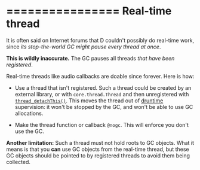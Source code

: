 ================
Real-time thread
================

It is often said on Internet forums that D couldn't possibly do real-time work, since _its stop-the-world GC might pause every thread at once_.

**This is wildly inaccurate.** The GC pauses all threads _that have been registered_.


Real-time threads like audio callbacks are doable since forever. Here is how:


- Use a thread that isn't registered. Such a thread could be created by an external library, or with `core.thread.Thread` and then unregistered with [`thread_detachThis()`](http://dlang.org/phobos/core_thread.html#.thread_detachThis). This moves the thread out of [druntime](https://github.com/D-Programming-Language/druntime) supervision: it won't be stopped by the GC, and won't be able to use GC allocations.

- Make the thread function or callback `@nogc`. This will enforce you don't use the GC.

**Another limitation:** Such a thread must not hold roots to GC objects. What it means is that you **can** use GC objects from the real-time thread, but these GC objects should be pointed to by registered threads to avoid them being collected.
